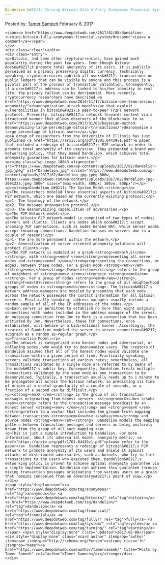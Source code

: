 ```yaml
---
Dandelion &#8211; Turning Bitcoin Into A Fully Anonymous Financial System
---
```

<article class="post-listing post-18036 post type-post status-publish format-standard has-post-thumbnail hentry  tag-anonymous tag-bitcoin tag-dandelion tag-financial tag-fully tag-system tag-turning">
    <div class="post-inner">
        <span>Posted by: <a href="https://www.deepdotweb.com/author/tamersameeh/" title="">Tamer Sameeh </a></span>
    <span>February 8, 2017</span>
    
    <span><a href="https://www.deepdotweb.com/2017/02/08/dandelion-turning-bitcoin-fully-anonymous-financial-system/#respond">Leave a comment</a></span>
    </p>
    <div class="clear"></div>
    <div class="entry">
    <p>Bitcoin, and some other cryptocurrencies, have gained much popularity during the past few years. Even though bitcoin doesn&#8217;t promote total anonymity of its users, it is publicly perceived as a privacy preserving digital currency. Technically speaking, cryptocurrencies publish all users&#8217; transactions on public ledgers that can be visible by anyone and this process is a pivotal part of the process of transaction validation. Consequently, if a user&#8217;s address can be linked to his/her identity in real life, the privacy fallout can be detrimental. More recently, cryptocurrency researchers have described <a href="https://www.deepdotweb.com/2014/11/17/bitcoin-dev-team-serious-anonymity/">deanonymization attack models</a> that exploit vulnerabilities in bitcoin&#8217;s peer-to-peer (P2P) network protocol. Presently, bitcoin&#8217;s network forwards content via a structured manner that allows observers of the blockchain to <a href="https://www.deepdotweb.com/2017/01/03/bayesian-method-deanonymising-large-percentage-bitcoin-transactions/">deanonymize a large percentage of bitcoin users</a>.</p>
    <p>A group of researchers from the University of Illinois has just published <a href="https://arxiv.org/pdf/1701.04439v1.pdf">a paper that included a redesign of bitcoin&#8217;s P2P network in order to promote total anonymity of its users</a>. They presented a brand new networking policy, that they named Dandelion, which achieves total anonymity guarantees for bitcoin users.</p>
    <p><img class="wp-image-18043 aligncenter" src="https://www.deepdotweb.com/wp-content/uploads/2017/02/dandelion-jpg.jpeg" alt="Dandelion.jpg" srcset="https://www.deepdotweb.com/wp-content/uploads/2017/02/dandelion-jpg.jpeg 800w, https://www.deepdotweb.com/wp-content/uploads/2017/02/dandelion-jpg-300x225.jpeg 300w" sizes="(max-width: 800px) 100vw, 800px"/></p>
    <p><strong>Dandelion &#8211; The System Model:</strong></p>
    <p>The researchers modeled three essential aspects of bitcoin&#8217;s P2P network, which are based on the currently existing protocol:</p>
    <p>1- The topology of the network.</p>
    <p>2- The message propagation protocol.</p>
    <p>3- The deanonymizing capabilities of adversaries.</p>
    <p>The P2P Network model:</p>
    <p>The bitcoin P2P network model is comprised of two types of nodes; servers and clients. Clients are nodes which don&#8217;t accept incoming TCP connections, such as nodes behind NAT, while server nodes accept incoming connections. Dandelion focuses on servers due to a couple of reasons:</p>
    <p>1- The are more permanent within the network.</p>
    <p>2- Generalization of server oriented anonymity solutions will protect clients.</p>
    <p>The P2P network is modeled as a graph <strong><em>G(V,E)</em></strong>, with <strong><em>V </em></strong>representing all server nodes and <strong><em>E </em></strong>representing the connections, or edges, between these nodes. For a given node <strong><em>v</em></strong><em>,</em><strong> Γ<em>(v)</em></strong> refers to the group of neighbors of <strong><em>v </em></strong>in <strong><em>G</em></strong>. For a group of nodes <strong><em>U</em></strong>, <strong>Γ<em>(U)</em></strong> refers to the group of all neighborhood groups of nodes in <strong><em>U</em></strong>. The bitcoin&#8217;s network address managers are modeled by presuming that each node across the network possesses the contact information for all bitcoin servers. Practically speaking, address managers usually include a random sample of all of the IP addresses of the nodes.</p>
    <p>Each server is permitted to establish no more than eight outgoing connections with nodes included in the address manager of the server. An outgoing connection from Jon to Mark is a connection that has been initiated by Jon. Nevertheless, these TCP connections, once established, will behave in a bidirectional manner. Accordingly, the creators of Dandelion modeled the server-to-server connections&#8217; subgraph as a random 16-regular graph.</p>
    <p>Transaction Model:</p>
    <p>The network is categorized into honest nodes and adversarial, or colluding nodes, who would try to deanonymize users. The creators of Dandelion assumed that all of the honest nodes would validate one transaction within a given period of time. Practically speaking, servers validate transactions at various rates; nevertheless, all transactions validated by a single node are referred to by means of the node&#8217;s public key. Consequently, Dandelion treats multiple transactions validated by the same node as one transaction to be deanonymized. Typically, a transaction usually needs up to 1 minute to be propagated all across the bitcoin network, so predicting its time of origin at a useful granularity of a couple of seconds, or a fraction of a second can be difficult.</p>
    <p><strong><em>X </em></strong> is the group of all transaction messages originating from honest servers. <strong><em>X<sub>v </sub></em></strong> refers to the transaction message broadcast by an honest server <strong><em>v </em></strong> and <strong><em>X </em></strong>refers to a vector that includes the ground truth mapping between transactions <strong><em>X<sub>v </sub></em></strong> and source nodes <strong><em>v</em></strong>. Dandelion models the mapping pattern between transaction messages and servers as being uniformly drawn from the group of all such mapping.</p>
    <p>This is just a simple introduction to Dandelion. For more information, about its adversarial model, anonymity metric, <a href="https://arxiv.org/pdf/1701.04439v1.pdf">please refer to the paper</a>. Dandelion represents a redesign of bitcoin&#8217;s P2P network to promote anonymity of its users and shield it against attacks of distributed adversaries, such as botnets, who try to link transactions to the users who executed them. Dandelion&#8217;s networking policy is proven to achieve optimal anonymity guarantee via a simple implementation. Dandelion can achieve this guarantee through mixing transaction messages originating from various users on a graph that remains concealed from an adversary&#8217;s point of view.</p>
    </div>
    <span style="display:none"><a href="https://www.deepdotweb.com/tag/anonymous/" rel="tag">anonymous</a> <a href="https://www.deepdotweb.com/tag/bitcoin/" rel="tag">bitcoin</a> <a href="https://www.deepdotweb.com/tag/dandelion/" rel="tag">dandelion</a> <a href="https://www.deepdotweb.com/tag/financial/" rel="tag">financial</a> <a href="https://www.deepdotweb.com/tag/fully/" rel="tag">fully</a> <a href="https://www.deepdotweb.com/tag/system/" rel="tag">system</a> <a href="https://www.deepdotweb.com/tag/turning/" rel="tag">turning</a></span> <span style="display:none" class="updated">2017-02-08</span>
    <div style="display:none" class="vcard author" itemprop="author" itemscope itemtype="http://schema.org/Person"><strong class="fn" itemprop="name"><a href="https://www.deepdotweb.com/author/tamersameeh/" title="Posts by Tamer Sameeh" rel="author">Tamer Sameeh</a></strong></div>
    </div>
</article>

